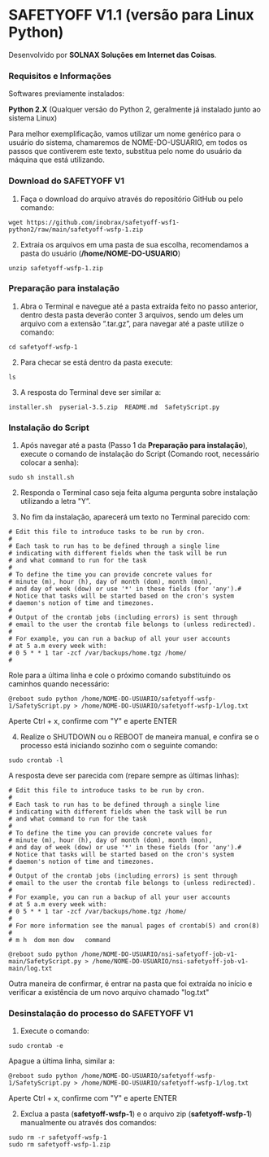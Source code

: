# SAFETYOFF V1.1 (versão para Linux Python)
Desenvolvido por **SOLNAX Soluções em Internet das Coisas**.

### Requisitos e Informações

Softwares previamente instalados:

**Python 2.X** (Qualquer versão do Python 2, geralmente já instalado junto ao sistema Linux)

Para melhor exemplificação, vamos utilizar um nome genérico para o usuário do sistema, chamaremos de NOME-DO-USUARIO, em todos os passos que contiverem este texto, substitua pelo nome do usuário da máquina que está utilizando.



### Download do SAFETYOFF V1

1. Faça o download do arquivo através do repositório GitHub ou pelo comando:
```
wget https://github.com/inobrax/safetyoff-wsf1-python2/raw/main/safetyoff-wsfp-1.zip
```
2. Extraia os arquivos em uma pasta de sua escolha, recomendamos a pasta do usuário (**/home/NOME-DO-USUARIO**) 
```
unzip safetyoff-wsfp-1.zip
```

### Preparação para instalação

1. Abra o Terminal e navegue até a pasta extraída feito no passo anterior, dentro desta pasta deverão conter 3 arquivos, sendo um deles um arquivo com a extensão “.tar.gz”, para navegar até a paste utilize o comando:
```
cd safetyoff-wsfp-1
```

2. Para checar se está dentro da pasta execute:
```
ls
```
3. A resposta do Terminal deve ser similar a:
```
installer.sh  pyserial-3.5.zip  README.md  SafetyScript.py
```

### Instalação do Script

1. Após navegar até a pasta (Passo 1 da **Preparação para instalação**), execute o comando de instalação do Script (Comando root, necessário colocar a senha):
```
sudo sh install.sh
```

2. Responda o Terminal caso seja feita alguma pergunta sobre instalação utilizando a letra "Y”.

3. No fim da instalação, aparecerá um texto no Terminal parecido com:
```
# Edit this file to introduce tasks to be run by cron.
#
# Each task to run has to be defined through a single line
# indicating with different fields when the task will be run
# and what command to run for the task
#
# To define the time you can provide concrete values for
# minute (m), hour (h), day of month (dom), month (mon),
# and day of week (dow) or use '*' in these fields (for 'any').#
# Notice that tasks will be started based on the cron's system
# daemon's notion of time and timezones.
#
# Output of the crontab jobs (including errors) is sent through
# email to the user the crontab file belongs to (unless redirected).
#
# For example, you can run a backup of all your user accounts
# at 5 a.m every week with:
# 0 5 * * 1 tar -zcf /var/backups/home.tgz /home/
#

```
Role para a última linha e cole o próximo comando substituindo os caminhos quando necessário:
```
@reboot sudo python /home/NOME-DO-USUARIO/safetyoff-wsfp-1/SafetyScript.py > /home/NOME-DO-USUARIO/safetyoff-wsfp-1/log.txt
```
Aperte Ctrl + x, confirme com "Y" e aperte ENTER

4. Realize o SHUTDOWN ou o REBOOT de maneira manual, e confira se o processo está iniciando sozinho com o seguinte comando:
```
sudo crontab -l
```
A resposta deve ser parecida com (repare sempre as últimas linhas):
```
# Edit this file to introduce tasks to be run by cron.
# 
# Each task to run has to be defined through a single line
# indicating with different fields when the task will be run
# and what command to run for the task
# 
# To define the time you can provide concrete values for
# minute (m), hour (h), day of month (dom), month (mon),
# and day of week (dow) or use '*' in these fields (for 'any').# 
# Notice that tasks will be started based on the cron's system
# daemon's notion of time and timezones.
# 
# Output of the crontab jobs (including errors) is sent through
# email to the user the crontab file belongs to (unless redirected).
# 
# For example, you can run a backup of all your user accounts
# at 5 a.m every week with:
# 0 5 * * 1 tar -zcf /var/backups/home.tgz /home/
# 
# For more information see the manual pages of crontab(5) and cron(8)
# 
# m h  dom mon dow   command

@reboot sudo python /home/NOME-DO-USUARIO/nsi-safetyoff-job-v1-main/SafetyScript.py > /home/NOME-DO-USUARIO/nsi-safetyoff-job-v1-main/log.txt
```

Outra maneira de confirmar, é entrar na pasta que foi extraída no início e verificar a existência de um novo arquivo chamado "log.txt"

### Desinstalação do processo do SAFETYOFF V1

1. Execute o comando:
```
sudo crontab -e
```
Apague a última linha, similar a: 
```
@reboot sudo python /home/NOME-DO-USUARIO/safetyoff-wsfp-1/SafetyScript.py > /home/NOME-DO-USUARIO/safetyoff-wsfp-1/log.txt
```
Aperte Ctrl + x, confirme com "Y" e aperte ENTER

2. Exclua a pasta (**safetyoff-wsfp-1**) e o arquivo zip (**safetyoff-wsfp-1**) manualmente ou através dos comandos:
```
sudo rm -r safetyoff-wsfp-1
sudo rm safetyoff-wsfp-1.zip
```



